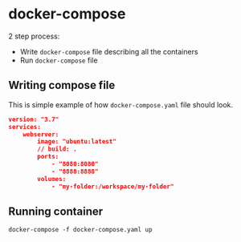 # docker-compose

2 step process:

- Write `docker-compose` file describing all the containers
- Run `docker-compose` file

## Writing compose file

This is simple example of how `docker-compose.yaml` file should look.

```json
version: "3.7"
services:
    webserver:
        image: "ubuntu:latest"
        // build: .
        ports:
            - "8080:8080"
            - "8888:8888"
        volumes:
            - "my-folder:/workspace/my-folder"
```

## Running container

```shell
docker-compose -f docker-compose.yaml up
```
